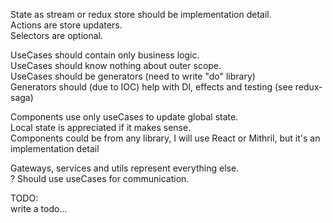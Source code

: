 State as stream or redux store should be implementation detail.  
Actions are store updaters.  
Selectors are optional.

UseCases should contain only business logic.  
UseCases should know nothing about outer scope.  
UseCases should be generators (need to write "do" library)  
Generators should (due to IOC) help with DI, effects and testing (see redux-saga)

Components use only useCases to update global state.  
Local state is appreciated if it makes sense.  
Components could be from any library, I will use React or Mithril, but it's an implementation detail

Gateways, services and utils represent everything else.  
? Should use useCases for communication.

TODO:  
write a todo...
